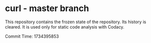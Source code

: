 # curl - master branch

This repository contains the frozen state of the repository.
Its history is cleared. It is used only for static code
analysis with Codacy.

Commit Time: 1734395853